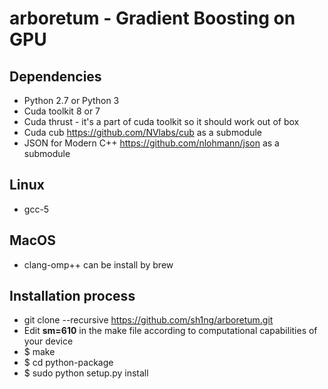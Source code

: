 # arboretum -  Gradient Boosting on GPU

## Dependencies
* Python 2.7 or Python 3
* Cuda toolkit 8 or 7
* Cuda thrust - it's a part of cuda toolkit so it should work out of box
* Cuda cub https://github.com/NVlabs/cub as a submodule
* JSON for Modern C++ https://github.com/nlohmann/json as a submodule

## Linux
* gcc-5

## MacOS
* clang-omp++ can be install by brew

## Installation process
* git clone --recursive https://github.com/sh1ng/arboretum.git
* Edit __sm=610__ in the make file according to computational capabilities of your device 
* $ make 
* $ cd python-package
* $ sudo python setup.py install
